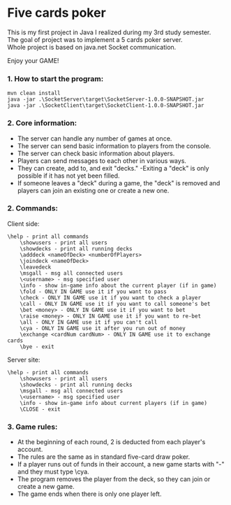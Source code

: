 # Five cards poker

This is my first project in Java I realized during my 3rd study semester. <br/>
The goal of project was to implement a 5 cards poker server. <br/>
Whole project is based on java.net Socket communication. <br/>

Enjoy your GAME!

### 1. How to start the program:

    mvn clean install
    java -jar .\SocketServer\target\SocketServer-1.0.0-SNAPSHOT.jar
    java -jar .\SocketClient\target\SocketClient-1.0.0-SNAPSHOT.jar		

### 2. Core information:

- The server can handle any number of games at once.
- The server can send basic information to players from the console.
- The server can check basic information about players.
- Players can send messages to each other in various ways.
- They can create, add to, and exit "decks."
 -Exiting a "deck" is only possible if it has not yet been filled.
- If someone leaves a "deck" during a game, the "deck" is removed and players can join an existing one or create a new one.

### 2. Commands:

Client side:

    \help - print all commands
        \showusers - print all users
        \showdecks - print all running decks
        \adddeck <nameOfDeck> <numberOfPlayers>
        \joindeck <nameOfDeck>
        \leavedeck
        \msgall - msg all connected users
        \<username> - msg specified user
        \info - show in-game info about the current player (if in game)
        \fold - ONLY IN GAME use it if you want to pass
        \check - ONLY IN GAME use it if you want to check a player
        \call - ONLY IN GAME use it if you want to call someone's bet
        \bet <money> - ONLY IN GAME use it if you want to bet
        \raise <money> - ONLY IN GAME use it if you want to re-bet
        \all - ONLY IN GAME use it if you can't call
        \cya - ONLY IN GAME use it after you run out of money
        \exchange <cardNum cardNum> - ONLY IN GAME use it to exchange cards
        \bye - exit

Server site:

	\help - print all commands
        \showusers - print all users
        \showdecks - print all running decks
        \msgall - msg all connected users
        \<username> - msg specified user
        \info - show in-game info about current players (if in game)
        \CLOSE - exit

###  3. Game rules:
- At the beginning of each round, 2 is deducted from each player's account.
- The rules are the same as in standard five-card draw poker.
- If a player runs out of funds in their account, a new game starts with "-" and they must type \cya.
- The program removes the player from the deck, so they can join or create a new game.
- The game ends when there is only one player left.